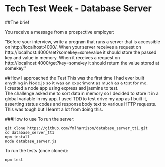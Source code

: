 # Tech Test Week - Database Server

##The brief

You receive a message from a prospective employer:

"Before your interview, write a program that runs a server that is accessible on http://localhost:4000/. When your server receives a request on http://localhost:4000/set?somekey=somevalue it should store the passed key and value in memory. When it receives a request on http://localhost:4000/get?key=somekey it should return the value stored at somekey."

##How I approached the Test
This was the first time I had ever built anything in Node.js so it was an experiment as much as a test for me.  
I created a node app using express and jasmine to test.  
The challenge asked me to sort data in memory so I decided to store it in a global variable in my app.
I used TDD to test drive my app as I built it, asserting status codes and response body text to various HTTP requests. This was tough but I learnt a lot from doing this.  

###How to use
To run the server:  
```
git clone https://github.com/fmlharrison/database_server_tt1.git
cd database_server_tt1
npm install
node database_server.js
```

To run the tests (once cloned):  
```
npm test
```
